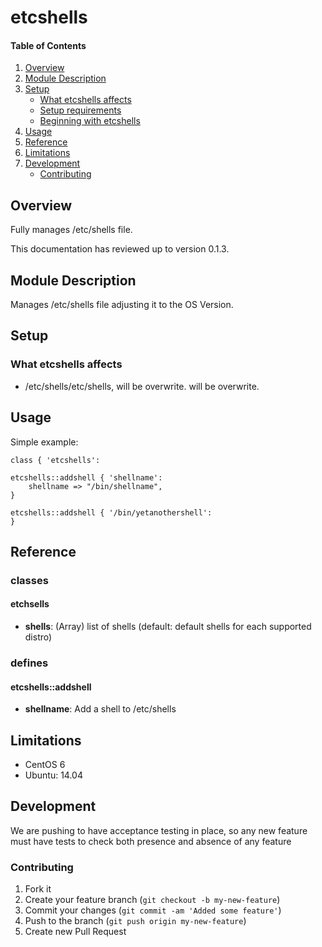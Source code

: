 # etcshells

#### Table of Contents

1. [Overview](#overview)
2. [Module Description](#module-description)
3. [Setup](#setup)
    * [What etcshells affects](#what-etcshells-affects)
    * [Setup requirements](#setup-requirements)
    * [Beginning with etcshells](#beginning-with-etcshells)
4. [Usage](#usage)
5. [Reference](#reference)
5. [Limitations](#limitations)
6. [Development](#development)
    * [Contributing](#contributing)

## Overview

Fully manages /etc/shells file.

This documentation has reviewed up to version 0.1.3.

## Module Description

Manages /etc/shells file adjusting it to the OS Version.

## Setup

### What etcshells affects

* /etc/shells/etc/shells, will be overwrite. will be overwrite.

## Usage

Simple example:
```puppet
class { 'etcshells':

etcshells::addshell { 'shellname':
    shellname => "/bin/shellname",
}

etcshells::addshell { '/bin/yetanothershell':
}
```

## Reference

### classes

#### etchsells

* **shells**: (Array) list of shells (default: default shells for each supported distro)

### defines

#### etcshells::addshell

* **shellname**: Add a shell to /etc/shells

## Limitations
* CentOS 6
* Ubuntu: 14.04

## Development

We are pushing to have acceptance testing in place, so any new feature must
have tests to check both presence and absence of any feature

### Contributing

1. Fork it
2. Create your feature branch (`git checkout -b my-new-feature`)
3. Commit your changes (`git commit -am 'Added some feature'`)
4. Push to the branch (`git push origin my-new-feature`)
5. Create new Pull Request
